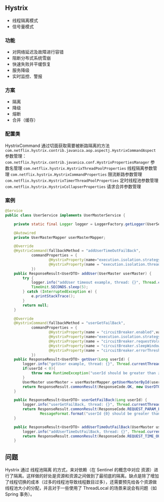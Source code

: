 ## Hystrix
* 线程隔离模式
* 信号量模式
### 功能
* 对网络延迟及故障进行容错
* 阻断分布式系统雪崩
* 快速失败并平缓恢复
* 服务降级
* 实时监控、警报
### 方案
* 隔离
* 降级
* 熔断
* 合并（缓存）
### 配置类
HystrixCommand 通过切面获取需要被断路隔离的方法  
`com.netflix.hystrix.contrib.javanica.aop.aspectj.HystrixCommandAspect`  
参数管理：
`com.netflix.hystrix.contrib.javanica.conf.HystrixPropertiesManager` 参数名管理
`com.netflix.hystrix.HystrixThreadPoolProperties` 线程隔离参数管理
`com.netflix.hystrix.HystrixCommandProperties` 限流断路参数管理
`com.netflix.hystrix.HystrixTimerThreadPoolProperties` 定时线程池参数管理  
`com.netflix.hystrix.HystrixCollapserProperties` 请求合并参数管理
### 案例
``````java
@Service
public class UserService implements UserMasterService {

    private static final Logger logger = LoggerFactory.getLogger(UserService.class);

    @Autowired
    private UserMasterMapper userMasterMapper;

    @Override
    @HystrixCommand(fallbackMethod = "addUserTimeOutFailBack",
            commandProperties = {
                    @HystrixProperty(name="execution.isolation.strategy",value = "THREAD"), // 线程隔离模式 
                    @HystrixProperty(name = "execution.isolation.thread.timeoutInMilliseconds",value = "3000"),
            })
    public ResponseResult<UserDTO> addUser(UserMaster userMaster) {
        try {
            logger.info("addUser timeout example, thread: {}", Thread.currentThread().getName());
            TimeUnit.SECONDS.sleep(5);
        } catch (InterruptedException e) {
            e.printStackTrace();
        }
        return null;
    }

    @Override
    @HystrixCommand(fallbackMethod = "userGetFailBack",
            commandProperties = {
                    @HystrixProperty(name = "circuitBreaker.enabled",value = "true"),
                    @HystrixProperty(name="execution.isolation.strategy",value = "SEMAPHORE"), // 信号量模式
                    @HystrixProperty(name = "circuitBreaker.requestVolumeThreshold",value = "10"),
                    @HystrixProperty(name = "circuitBreaker.sleepWindowInMilliseconds", value = "10000"),
                    @HystrixProperty(name = "circuitBreaker.errorThresholdPercentage",value = "60"),
            })
    public ResponseResult<UserDTO> getUser(Long userId) {
        logger.info("getUser example, thread: {}", Thread.currentThread().getName());
        if(userId < 0){
            throw new RuntimeException("userId should be greater than zero");
        }
        UserMaster userMaster = userMasterMapper.getUserMasterById(userId);
        return ResponseResult.commonResult(ResponseCode.OK, new UserDTO().fromModel(userMaster));
    }

    public ResponseResult<UserDTO> userGetFailBack(Long userId) {
        logger.info("userGetFailBack, thread: {}", Thread.currentThread().getName());
        return ResponseResult.commonResult(ResponseCode.REQUEST_PARAM_ERROR,
                MessageFormat.format("userId {0} should be greater than zero", userId));
    }

    public ResponseResult<UserDTO> addUserTimeOutFailBack(UserMaster userMaster) {
        logger.info("addUserTimeOutFailBack, thread: {}", Thread.currentThread().getName());
        return ResponseResult.commonResult(ResponseCode.REQUEST_TIME_OUT, "Add user time out ");
    }
``````

## 问题
Hystrix 通过 线程池隔离 的方式，来对依赖（在 Sentinel 的概念中对应 资源）进行了隔离。这样做的好处是资源和资源之间做到了最彻底的隔离。缺点是除了增加了线程切换的成本（过多的线程池导致线程数目过多），还需要预先给各个资源做线程池大小的分配，并且对于一些使用了 ThreadLocal 的场景来说会有问题（如 Spring 事务）。